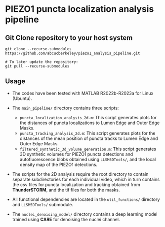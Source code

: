 # PIEZO1 puncta localization analysis pipeline

## Git Clone repository to your host system

```
git clone --recurse-submodules https://github.com/abcucberkeley/piezo1_analysis_pipeline.git

# To later update the repository:
git pull --recurse-submodules
```

## Usage

* The codes have been tested with MATLAB R2022b-R2023a for Linux (Ubuntu).

* The `main_pipeline/` directory contains three scripts:
    *  `puncta_localization_analysis_2d.m`: This script generates plots for the distances of puncta localizations to Lumen Edge and Outer Edge Masks.
    *  `puncta_tracking_analysis_2d.m`: This script generates plots for the distances of the mean position of puncta tracks to Lumen Edge and Outer Edge Masks.
    *  `filtered_synthetic_3d_volume_generation.m`: This script generates 3D synthetic volumes for PIEZO1 puncta detections and autofluorescence blobs obtained using `LLSM5DTools/`, and the local density map of the PIEZO1 detections.
    
* The scripts for the 2D analysis require the root directory to contain separate subdirectories for each individual video, which in turn contains the csv files for puncta localization and tracking obtained from **ThunderSTORM**, and the tif files for both the masks. 

* All functional dependencies are located in the `util_functions/` directory and `LLSM5DTools/` submodule.

* The `nuclei_denoising_model/` directory contains a deep learning model trained using **CARE** for denoising the nuclei channel.
